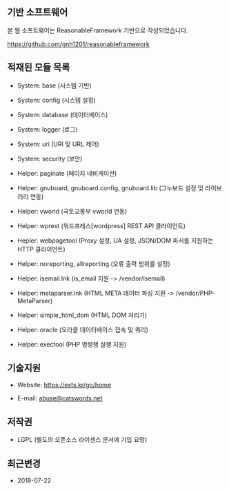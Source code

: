 ## 기반 소프트웨어

본 웹 소프트웨어는 ReasonableFramework 기반으로 작성되었습니다.

https://github.com/gnh1201/reasonableframework

## 적재된 모듈 목록

* System: base (시스템 기반)

* System: config (시스템 설정)

* System: database (데이터베이스)

* System: logger (로그)

* System: uri (URI 및 URL 제어)

* System: security (보안)

* Helper: paginate (페이지 네비게이션)

* Helper: gnuboard, gnuboard.config, gnuboard.lib (그누보드 설정 및 라이브러리 연동)

* Helper: vworld (국토교통부 vworld 연동)

* Helper: wprest (워드프레스[wordpress] REST API 클라이언트)

* Hepler: webpagetool (Proxy 설정, UA 설정, JSON/DOM 파서를 지원하는 HTTP 클라이언트)

* Helper: noreporting, allreporting (오류 출력 범위를 설정)

* Helper: isemail.lnk (is_email 지원 -> /vendor/isemail)

* Helper: metaparser.lnk (HTML META 데이터 파싱 지원 -> /vendor/PHP-MetaParser)

* Helper: simple_html_dom (HTML DOM 처리기)

* Helper: oracle (오라클 데이터베이스 접속 및 쿼리)

* Helper: exectool (PHP 명령행 실행 지원)

## 기술지원

* Website: https://exts.kr/go/home

* E-mail: abuse@catswords.net

## 저작권

* LGPL (별도의 오픈소스 라이센스 문서에 기입 요망)

## 최근변경

* 2018-07-22

